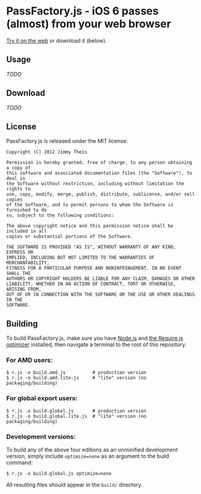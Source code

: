 # PassFactory.js - iOS 6 passes (almost) from your web browser

[Try it on the web](#) or download it (below).

## Usage

*TODO*

## Download

*TODO*

## License

PassFactory.js is released under the MIT license:

    Copyright (C) 2012 Jimmy Theis

    Permission is hereby granted, free of charge, to any person obtaining a copy of
    this software and associated documentation files (the "Software"), to deal in
    the Software without restriction, including without limitation the rights to
    use, copy, modify, merge, publish, distribute, sublicense, and/or sell copies
    of the Software, and to permit persons to whom the Software is furnished to do
    so, subject to the following conditions:
    
    The above copyright notice and this permission notice shall be included in all
    copies or substantial portions of the Software.
    
    THE SOFTWARE IS PROVIDED "AS IS", WITHOUT WARRANTY OF ANY KIND, EXPRESS OR
    IMPLIED, INCLUDING BUT NOT LIMITED TO THE WARRANTIES OF MERCHANTABILITY,
    FITNESS FOR A PARTICULAR PURPOSE AND NONINFRINGEMENT. IN NO EVENT SHALL THE
    AUTHORS OR COPYRIGHT HOLDERS BE LIABLE FOR ANY CLAIM, DAMAGES OR OTHER
    LIABILITY, WHETHER IN AN ACTION OF CONTRACT, TORT OR OTHERWISE, ARISING FROM,
    OUT OF OR IN CONNECTION WITH THE SOFTWARE OR THE USE OR OTHER DEALINGS IN THE
    SOFTWARE.

## Building

To build PassFactory.js, make sure you have [Node.js](http://nodejs.org/) and
[the Require.js optimizer](http://requirejs.org/docs/optimization.html#download)
installed, then navigate a terminal to the root of this repository.

### For AMD users:

    $ r.js -o build.amd.js          # production version
    $ r.js -o build.amd.lite.js     # "lite" version (no packaging/building)

### For global export users:
 
    $ r.js -o build.global.js       # production version
    $ r.js -o build.global.lite.js  # "lite" version (no packaging/building)

### Development versions:

To build any of the above four editions as an unminified development version,
simply include `optimize=none` as an argument to the build command:

    $ r.js -o build.global.js optimize=none

All resulting files should appear in the `build/` directory.
